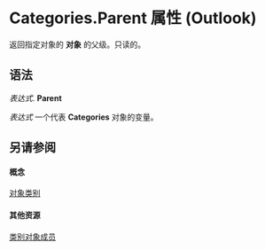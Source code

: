 
# Categories.Parent 属性 (Outlook)

返回指定对象的 **对象** 的父级。只读的。


## 语法

 _表达式_. **Parent**

 _表达式_ 一个代表 **Categories** 对象的变量。


## 另请参阅


#### 概念


[对象类别](319efa26-269d-9f2f-c8ec-33082e80a9e2.md)
#### 其他资源


[类别对象成员](36fd8906-69fa-5aa8-b026-a2de208ccd56.md)